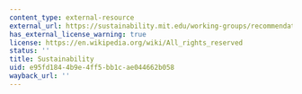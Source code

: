 ```yaml
---
content_type: external-resource
external_url: https://sustainability.mit.edu/working-groups/recommendations
has_external_license_warning: true
license: https://en.wikipedia.org/wiki/All_rights_reserved
status: ''
title: Sustainability
uid: e95fd184-4b9e-4ff5-bb1c-ae044662b058
wayback_url: ''
---
```

